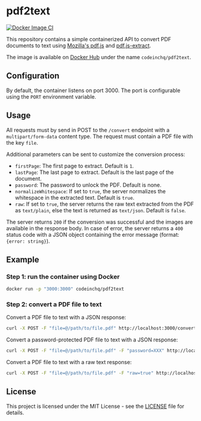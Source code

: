 # pdf2text

[![Docker Image CI](https://github.com/codeinchq/pdf2text/actions/workflows/docker-image.yml/badge.svg)](https://github.com/codeinchq/pdf2text/actions/workflows/docker-image.yml)

This repository contains a simple containerized API to convert PDF documents to text using [Mozilla's pdf.js](https://mozilla.github.io/pdf.js/) and [pdf.js-extract](https://www.npmjs.com/package/pdf.js-extract).

The image is available on [Docker Hub](https://hub.docker.com/r/codeinchq/pdf2text) under the name `codeinchq/pdf2text`.

## Configuration

By default, the container listens on port 3000. The port is configurable using the `PORT` environment variable.

## Usage

All requests must by send in POST to the `/convert` endpoint with a `multipart/form-data` content type. The request must contain a PDF file with the key `file`. 

Additional parameters can be sent to customize the conversion process:
* `firstPage`: The first page to extract. Default is `1`.
* `lastPage`: The last page to extract. Default is the last page of the document.
* `password`: The password to unlock the PDF. Default is none.
* `normalizeWhitespace`: If set to `true`, the server normalizes the whitespace in the extracted text. Default is `true`.
* `raw`: If set to `true`, the server returns the raw text extracted from the PDF as `text/plain`, else the text is returned as `text/json`. Default is `false`.

The server returns `200` if the conversion was successful and the images are available in the response body. In case of error, the server returns a `400` status code with a JSON object containing the error message (format: `{error: string}`).

## Example

### Step 1: run the container using Docker
```bash
docker run -p "3000:3000" codeinchq/pdf2text 
```

### Step 2: convert a PDF file to text
Convert a PDF file to text with a JSON response:
```bash
curl -X POST -F "file=@/path/to/file.pdf" http://localhost:3000/convert -o example.json
```

Convert a password-protected PDF file to text with a JSON response:
```bash
curl -X POST -F "file=@/path/to/file.pdf" -F "password=XXX" http://localhost:3000/convert -o example.json
```

Convert a PDF file to text with a raw text response:
```bash
curl -X POST -F "file=@/path/to/file.pdf" -F "raw=true" http://localhost:3000/convert -o example.txt
```

## License

This project is licensed under the MIT License - see the [LICENSE](LICENSE) file for details.
